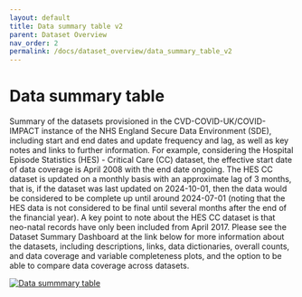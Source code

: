 ```yaml
---
layout: default
title: Data summary table v2
parent: Dataset Overview
nav_order: 2
permalink: /docs/dataset_overview/data_summary_table_v2
---
```


# Data summary table

Summary of the datasets provisioned in the CVD-COVID-UK/COVID-IMPACT instance of the NHS England Secure Data Environment (SDE), including start and end dates and update frequency and lag, as well as key notes and links to further information. For example, considering the Hospital Episode Statistics (HES) - Critical Care (CC) dataset, the effective start date of data coverage is April 2008 with the end date ongoing. The HES CC dataset is updated on a monthly basis with an approximate lag of 3 months, that is, if the dataset was last updated on 2024-10-01, then the data would be considered to be complete up until around 2024-07-01 (noting that the HES data is not considered to be final until several months after the end of the financial year). A key point to note about the HES CC dataset is that neo-natal records have only been  included from April 2017. Please see the Dataset Summary Dashboard at the link below for more information about the datasets, including descriptions, links, data dictionaries, overall counts, and data coverage and variable completeness plots, and the option to be able to compare data coverage across datasets.


<a href="https://bhfdsc.github.io/documentation/assets/images/Dataset_summary_table_20240930.pdf">
  <img src="https://bhfdsc.github.io/documentation/assets/images/data_summary_table_png.png" alt="Data summmary table" target="blank">
</a>


